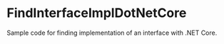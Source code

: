 # FindInterfaceImplDotNetCore

Sample code for finding implementation of an interface with .NET Core.


